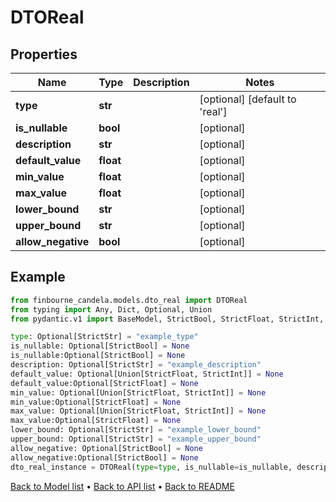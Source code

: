 # DTOReal

## Properties
Name | Type | Description | Notes
------------ | ------------- | ------------- | -------------
**type** | **str** |  | [optional] [default to 'real']
**is_nullable** | **bool** |  | [optional] 
**description** | **str** |  | [optional] 
**default_value** | **float** |  | [optional] 
**min_value** | **float** |  | [optional] 
**max_value** | **float** |  | [optional] 
**lower_bound** | **str** |  | [optional] 
**upper_bound** | **str** |  | [optional] 
**allow_negative** | **bool** |  | [optional] 
## Example

```python
from finbourne_candela.models.dto_real import DTOReal
from typing import Any, Dict, Optional, Union
from pydantic.v1 import BaseModel, StrictBool, StrictFloat, StrictInt, StrictStr, validator

type: Optional[StrictStr] = "example_type"
is_nullable: Optional[StrictBool] = None
is_nullable:Optional[StrictBool] = None
description: Optional[StrictStr] = "example_description"
default_value: Optional[Union[StrictFloat, StrictInt]] = None
default_value:Optional[StrictFloat] = None
min_value: Optional[Union[StrictFloat, StrictInt]] = None
min_value:Optional[StrictFloat] = None
max_value: Optional[Union[StrictFloat, StrictInt]] = None
max_value:Optional[StrictFloat] = None
lower_bound: Optional[StrictStr] = "example_lower_bound"
upper_bound: Optional[StrictStr] = "example_upper_bound"
allow_negative: Optional[StrictBool] = None
allow_negative:Optional[StrictBool] = None
dto_real_instance = DTOReal(type=type, is_nullable=is_nullable, description=description, default_value=default_value, min_value=min_value, max_value=max_value, lower_bound=lower_bound, upper_bound=upper_bound, allow_negative=allow_negative)

```

[Back to Model list](../README.md#documentation-for-models) &#8226; [Back to API list](../README.md#documentation-for-api-endpoints) &#8226; [Back to README](../README.md)


